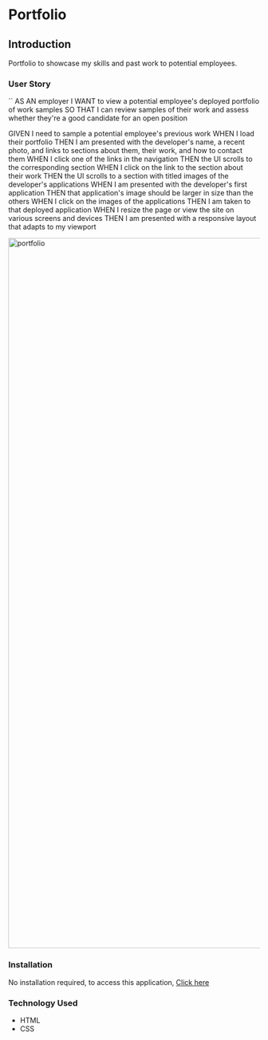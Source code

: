 # Portfolio

## Introduction
Portfolio to showcase my skills and past work to potential employees.


### User Story
``
AS AN employer
I WANT to view a potential employee's deployed portfolio of work samples
SO THAT I can review samples of their work and assess whether they're a good candidate for an open position

GIVEN I need to sample a potential employee's previous work
WHEN I load their portfolio
THEN I am presented with the developer's name, a recent photo, and links to sections about them, their work, and how to contact them
WHEN I click one of the links in the navigation
THEN the UI scrolls to the corresponding section
WHEN I click on the link to the section about their work
THEN the UI scrolls to a section with titled images of the developer's applications
WHEN I am presented with the developer's first application
THEN that application's image should be larger in size than the others
WHEN I click on the images of the applications
THEN I am taken to that deployed application
WHEN I resize the page or view the site on various screens and devices
THEN I am presented with a responsive layout that adapts to my viewport

<img width="1425" alt="portfolio" src="https://user-images.githubusercontent.com/79684575/113502693-b9767500-94e2-11eb-9d21-805feeb010e9.png">

### Installation
No installation required, to access this application,
[ Click here ](https://thuylienvo.github.io/portfolio/) 

### Technology Used 
* HTML
* CSS

